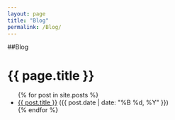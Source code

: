 ```yaml
---
layout: page
title: "Blog"
permalink: /Blog/
---
```


##Blog

<h1>{{ page.title }}</h1>
<ul>
  {% for post in site.posts %}
    <li>
      <a href="{{ post.url | relative_url }}">{{ post.title }}</a>
      <span>({{ post.date | date: "%B %d, %Y" }})</span>
    </li>
  {% endfor %}
</ul>
